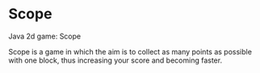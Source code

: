 # Scope
Java 2d game: Scope

Scope is a game in which the aim is to collect as many points as possible with one block, thus increasing your score and becoming faster.

